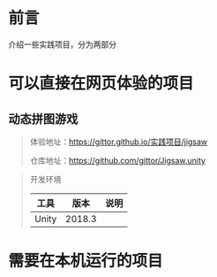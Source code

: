 # 前言
介绍一些实践项目，分为两部分

# 可以直接在网页体验的项目

## 动态拼图游戏

> 体验地址：https://gittor.github.io/实践项目/jigsaw
>
> 仓库地址：https://github.com/gittor/Jigsaw.unity

> 开发环境
>
> | 工具  | 版本   | 说明 |
> | ----- | ------ | ---- |
> | Unity | 2018.3 |      |



# 需要在本机运行的项目

